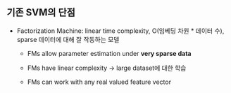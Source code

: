 ## 기존 SVM의 단점

- Factorization Machine: linear time complexity, O(임베딩 차원 \* 데이터 수), sparse 데이터에 대해 잘 작동하는 모델

  - FMs allow parameter estimation under **very sparse data**

  - FMs have linear complexity -> large dataset에 대한 학습

  - FMs can work with any real valued feature vector

